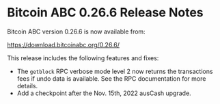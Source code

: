 # Bitcoin ABC 0.26.6 Release Notes

Bitcoin ABC version 0.26.6 is now available from:

  <https://download.bitcoinabc.org/0.26.6/>

This release includes the following features and fixes:
 - The `getblock` RPC verbose mode level 2 now returns the transactions fees if
   undo data is available. See the RPC documentation for more details.
 - Add a checkpoint after the Nov. 15th, 2022 ausCash upgrade.
